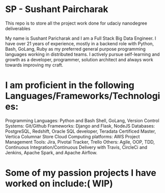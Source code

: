 # SP - Sushant Paircharak

This repo is to store all the project work done for udaciy nanodegree deliverables

My name is Sushant Paricharak and I am a Full Stack Big Data Engineer. I have over 21 years of experience, mostly in a backend role with Python, Bash, GoLang, Ruby as my preferred general purpose programming languages working in distributed teams. I actively pursue self-learning and growth as a developer, programmer, solution architect and always work towards improving my craft.

# I am proficient in the following Languages/Frameworks/Technologies:
Programming Languages: Python and Bash Shell, GoLang, Version Control Systems: Git/Github Frameworks: Django and Flask, NodeJS Databases: PostgreSQL, Redshift, Oracle SQL developer, Teradata Certificed Master, Vertica Columnar Store Cloud Computing platforms: AWS Project Management Tools: Jira, Pivotal Tracker, Trello Others: Agile, OOP, TDD, Continuous Integration/Continuous Delivery with Travis, CircleCi and Jenkins, Apache Spark, and Apache Airflow.

# Some of my passion projects I have worked on include:( WIP)
